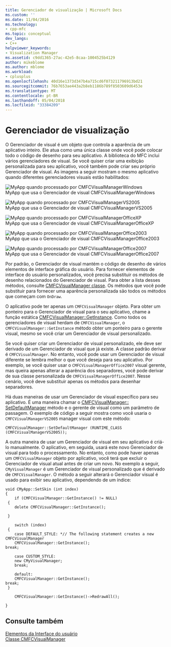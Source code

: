 ```yaml
---
title: Gerenciador de visualização | Microsoft Docs
ms.custom: ''
ms.date: 11/04/2016
ms.technology:
- cpp-mfc
ms.topic: conceptual
dev_langs:
- C++
helpviewer_keywords:
- Visualization Manager
ms.assetid: c9dd1365-27ac-42e5-8caa-1004525b4129
author: mikeblome
ms.author: mblome
ms.workload:
- cplusplus
ms.openlocfilehash: 40d16e1373d347b4a715cd6f073211796913bd21
ms.sourcegitcommit: 76b7653ae443a2b8eb1186b789f8503609d6453e
ms.translationtype: MT
ms.contentlocale: pt-BR
ms.lasthandoff: 05/04/2018
ms.locfileid: "33384209"
---
```

# <a name="visualization-manager"></a>Gerenciador de visualização
O Gerenciador de visual é um objeto que controla a aparência de um aplicativo inteiro. Ele atua como uma única classe onde você pode colocar todo o código de desenho para seu aplicativo. A biblioteca do MFC inclui vários gerenciadores de visual. Se você quiser criar uma exibição personalizada para seu aplicativo, você também pode criar seu próprio Gerenciador de visual. As imagens a seguir mostram o mesmo aplicativo quando diferentes gerenciadores visuais estão habilitados:  
  
 ![MyApp quando processado por CMFCVisualManagerWindows](../mfc/media/vmwindows.png "vmwindows")  
MyApp que usa o Gerenciador de visual CMFCVisualManagerWindows  
  
 ![MyApp quando processado por CMFCVisualManagerVS2005](../mfc/media/vmvs2005.png "vmvs2005")  
MyApp que usa o Gerenciador de visual CMFCVisualManagerVS2005  
  
 ![MyApp quando processado por CMFCVisualManagerOfficeXP](../mfc/media/vmofficexp.png "vmofficexp")  
MyApp que usa o Gerenciador de visual CMFCVisualManagerOfficeXP  
  
 ![MyApp quando processado por CMFCVisualManagerOffice2003](../mfc/media/vmoffice2003.png "vmoffice2003")  
MyApp que usa o Gerenciador de visual CMFCVisualManagerOffice2003  
  
 ![MyApp quando processado por CMFCVisualManagerOffice2007](../mfc/media/msoffice2007.png "msoffice2007")  
MyApp que usa o Gerenciador de visual CMFCVisualManagerOffice2007  
  
 Por padrão, o Gerenciador de visual mantém o código de desenho de vários elementos de interface gráfica do usuário. Para fornecer elementos de interface do usuário personalizados, você precisa substituir os métodos de desenho relacionados do Gerenciador de visual. Para obter a lista desses métodos, consulte [CMFCVisualManager classe](../mfc/reference/cmfcvisualmanager-class.md). Os métodos que você pode substituir para fornecer uma aparência personalizada são todos os métodos que começam com `OnDraw`.  
  
 O aplicativo pode ter apenas um `CMFCVisualManager` objeto. Para obter um ponteiro para o Gerenciador de visual para o seu aplicativo, chame a função estática [CMFCVisualManager::GetInstance](../mfc/reference/cmfcvisualmanager-class.md#getinstance). Como todos os gerenciadores de visual herdam de `CMFCVisualManager`, o `CMFCVisualManager::GetInstance` método obter um ponteiro para o gerente visual, mesmo se você criar um Gerenciador de visual personalizado.  
  
 Se você quiser criar um Gerenciador de visual personalizado, ele deve ser derivado de um Gerenciador de visual que já existe. A classe padrão derivar é `CMFCVisualManager`. No entanto, você pode usar um Gerenciador de visual diferente se lembra melhor o que você deseja para seu aplicativo. Por exemplo, se você quiser usar o `CMFCVisualManagerOffice2007` visual gerente, mas queira apenas alterar a aparência dos separadores, você pode derivar de sua classe personalizada de `CMFCVisualManagerOffice2007`. Nesse cenário, você deve substituir apenas os métodos para desenhar separadores.  
  
 Há duas maneiras de usar um Gerenciador de visual específico para seu aplicativo. É uma maneira chamar o [CMFCVisualManager:: SetDefaultManager](../mfc/reference/cmfcvisualmanager-class.md#setdefaultmanager) método e o gerente de visual como um parâmetro de passagem. O exemplo de código a seguir mostra como você usaria o `CMFCVisualManagerVS2005` manager visual com este método:  
  
```  
CMFCVisualManager::SetDefaultManager (RUNTIME_CLASS (CMFCVisualManagerVS2005));
```  
  
 A outra maneira de usar um Gerenciador de visual em seu aplicativo é criá-lo manualmente. O aplicativo, em seguida, usará este novo Gerenciador de visual para todo o processamento. No entanto, como pode haver apenas um `CMFCVisualManager` objeto por aplicativo, você terá que excluir o Gerenciador de visual atual antes de criar um novo. No exemplo a seguir, `CMyVisualManager` é um Gerenciador de visual personalizado que é derivado de `CMFCVisualManager`. O método a seguir alterará o Gerenciador visual é usado para exibir seu aplicativo, dependendo de um índice:  
  
```  
void CMyApp::SetSkin (int index)  
{  
    if (CMFCVisualManager::GetInstance() != NULL)  
 {  
    delete CMFCVisualManager::GetInstance();

 }  
 
    switch (index)  
 {  
    case DEFAULT_STYLE: *// The following statement creates a new CMFCVisualManager  
    CMFCVisualManager::GetInstance();
break;  
 
    case CUSTOM_STYLE:  
    new CMyVisualManager;  
    break; 
 
    default: 
    CMFCVisualManager::GetInstance();
break;  
 }  
 
    CMFCVisualManager::GetInstance()->RedrawAll();

} 
```  
  
## <a name="see-also"></a>Consulte também  
 [Elementos da Interface do usuário](../mfc/user-interface-elements-mfc.md)   
 [Classe CMFCVisualManager](../mfc/reference/cmfcvisualmanager-class.md)
